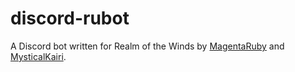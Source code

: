 # discord-rubot

A Discord bot written for Realm of the Winds by [MagentaRuby](https://github.com/MagentaRuby) and [MysticalKairi](https://github.com/MysticalKairi).
